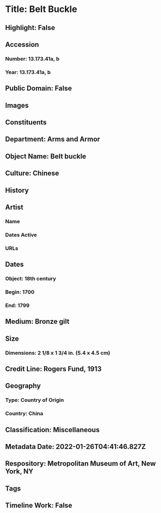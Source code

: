 # Title: Belt Buckle
## Highlight: False
## Accession
### Number: 13.173.41a, b
### Year: 13.173.41a, b
## Public Domain: False
## Images
## Constituents
## Department: Arms and Armor
## Object Name: Belt buckle
## Culture: Chinese
## History
## Artist
### Name
### Dates Active
### URLs
## Dates
### Object: 18th century
### Begin: 1700
### End: 1799
## Medium: Bronze gilt
## Size
### Dimensions: 2 1/8 x 1 3/4 in. (5.4 x 4.5 cm)
## Credit Line: Rogers Fund, 1913
## Geography
### Type: Country of Origin
### Country: China
## Classification: Miscellaneous
## Metadata Date: 2022-01-26T04:41:46.827Z
## Respository: Metropolitan Museum of Art, New York, NY
## Tags
## Timeline Work: False